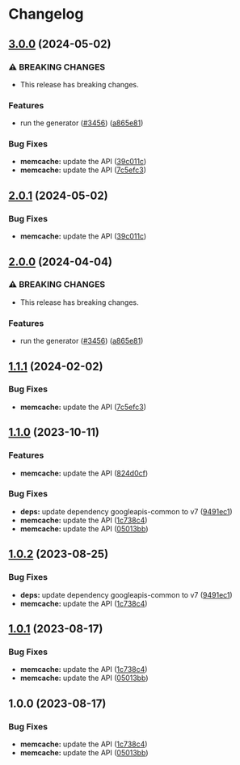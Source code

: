 # Changelog

## [3.0.0](https://github.com/googleapis/google-api-nodejs-client/compare/memcache-v2.0.1...memcache-v3.0.0) (2024-05-02)


### ⚠ BREAKING CHANGES

* This release has breaking changes.

### Features

* run the generator ([#3456](https://github.com/googleapis/google-api-nodejs-client/issues/3456)) ([a865e81](https://github.com/googleapis/google-api-nodejs-client/commit/a865e81539b315d3b321650663ba0b2555b1e5a1))


### Bug Fixes

* **memcache:** update the API ([39c011c](https://github.com/googleapis/google-api-nodejs-client/commit/39c011c3681af3e906b370080a2ca8a6caf83fa0))
* **memcache:** update the API ([7c5efc3](https://github.com/googleapis/google-api-nodejs-client/commit/7c5efc3f97f712db50f896d61bdd61f01d3ec465))

## [2.0.1](https://github.com/googleapis/google-api-nodejs-client/compare/memcache-v2.0.0...memcache-v2.0.1) (2024-05-02)


### Bug Fixes

* **memcache:** update the API ([39c011c](https://github.com/googleapis/google-api-nodejs-client/commit/39c011c3681af3e906b370080a2ca8a6caf83fa0))

## [2.0.0](https://github.com/googleapis/google-api-nodejs-client/compare/memcache-v1.1.1...memcache-v2.0.0) (2024-04-04)


### ⚠ BREAKING CHANGES

* This release has breaking changes.

### Features

* run the generator ([#3456](https://github.com/googleapis/google-api-nodejs-client/issues/3456)) ([a865e81](https://github.com/googleapis/google-api-nodejs-client/commit/a865e81539b315d3b321650663ba0b2555b1e5a1))

## [1.1.1](https://github.com/googleapis/google-api-nodejs-client/compare/memcache-v1.1.0...memcache-v1.1.1) (2024-02-02)


### Bug Fixes

* **memcache:** update the API ([7c5efc3](https://github.com/googleapis/google-api-nodejs-client/commit/7c5efc3f97f712db50f896d61bdd61f01d3ec465))

## [1.1.0](https://github.com/googleapis/google-api-nodejs-client/compare/memcache-v1.0.2...memcache-v1.1.0) (2023-10-11)


### Features

* **memcache:** update the API ([824d0cf](https://github.com/googleapis/google-api-nodejs-client/commit/824d0cf5a00f26cf5fc9cbba739b292f7e046800))


### Bug Fixes

* **deps:** update dependency googleapis-common to v7 ([9491ec1](https://github.com/googleapis/google-api-nodejs-client/commit/9491ec1cdc3c413e7d73edcfcd59cf5c28a7c855))
* **memcache:** update the API ([1c738c4](https://github.com/googleapis/google-api-nodejs-client/commit/1c738c4e5f70598e51eb2163a2e01ad9c6da38db))
* **memcache:** update the API ([05013bb](https://github.com/googleapis/google-api-nodejs-client/commit/05013bb4d2c0c9e6c090136959de463c276354da))

## [1.0.2](https://github.com/googleapis/google-api-nodejs-client/compare/memcache-v1.0.1...memcache-v1.0.2) (2023-08-25)


### Bug Fixes

* **deps:** update dependency googleapis-common to v7 ([9491ec1](https://github.com/googleapis/google-api-nodejs-client/commit/9491ec1cdc3c413e7d73edcfcd59cf5c28a7c855))
* **memcache:** update the API ([1c738c4](https://github.com/googleapis/google-api-nodejs-client/commit/1c738c4e5f70598e51eb2163a2e01ad9c6da38db))

## [1.0.1](https://github.com/googleapis/google-api-nodejs-client/compare/memcache-v1.0.0...memcache-v1.0.1) (2023-08-17)


### Bug Fixes

* **memcache:** update the API ([1c738c4](https://github.com/googleapis/google-api-nodejs-client/commit/1c738c4e5f70598e51eb2163a2e01ad9c6da38db))
* **memcache:** update the API ([05013bb](https://github.com/googleapis/google-api-nodejs-client/commit/05013bb4d2c0c9e6c090136959de463c276354da))

## 1.0.0 (2023-08-17)


### Bug Fixes

* **memcache:** update the API ([1c738c4](https://github.com/googleapis/google-api-nodejs-client/commit/1c738c4e5f70598e51eb2163a2e01ad9c6da38db))
* **memcache:** update the API ([05013bb](https://github.com/googleapis/google-api-nodejs-client/commit/05013bb4d2c0c9e6c090136959de463c276354da))
